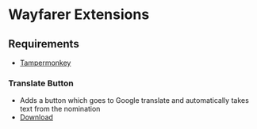# Wayfarer Extensions

## Requirements
* [Tampermonkey](https://www.tampermonkey.net/)

### Translate Button
* Adds a button which goes to Google translate and automatically takes text from the nomination
* [Download](https://github.com/haukka3/WayfarerExt/raw/main/wayfarer-translate-button.user.js) 
